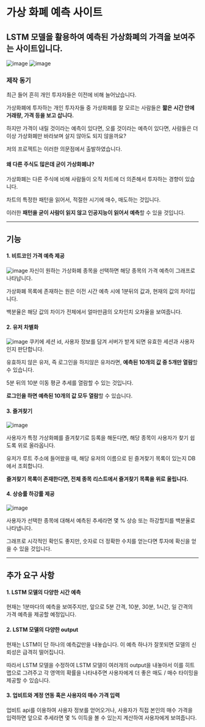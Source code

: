 # 가상 화폐 예측 사이트
## LSTM 모델을 활용하여 예측된 가상화폐의 가격을 보여주는 사이트입니다.
![image](https://github.com/Digital-coin-predict-Service/Digital-coin/assets/112631585/5d7589ef-f299-42f8-b110-9f3fec56bb4c)
![image](https://github.com/Digital-coin-predict-Service/Digital-coin/assets/112631585/bdaf0062-de4b-4498-a65d-2e0b537d94f4)
### 제작 동기
최근 들어 흔히 개인 투자자들은 이전에 비해 늘어났습니다. 

가상화폐에 투자하는 개인 투자자들 중 가상화폐를 잘 모르는 사람들은 **짧은 시간 안에 거래량, 가격 등을 보고 삽니다.**

하지만 가격이 내릴 것이라는 예측이 있다면, 오를 것이라는 예측이 있다면, 사람들은 더이상 가상화폐만 바라보며 살지 않아도 되지 않을까요?

저의 프로젝트는 이러한 의문점에서 출발하였습니다.

#### 왜 다른 주식도 많은데 굳이 가상화폐냐?

가상화폐는 다른 주식에 비해 사람들이 오직 차트에 더 의존해서 투자하는 경향이 있습니다.

차트의 특정한 패턴을 읽어서, 적절한 시기에 매수, 매도하는 것입니다.

이러한 **패턴을 굳이 사람이 읽지 않고 인공지능이 읽어서 예측**할 수 있을 것입니다.
***********************
## 기능
#### 1. 비트코인 가격 예측 제공
![image](https://github.com/Digital-coin-predict-Service/Digital-coin/assets/112631585/c90ae85d-9e0d-42f6-8e7b-dd770603cd74)
자신이 원하는 가상화폐 종목을 선택하면 해당 종목의 가격 예측이 그래프로 나타납니다.

가상화폐 목록에 존재하는 원은 이전 시간 예측 시에 1분뒤의 값과, 현재의 값의 차이입니다.

백분율은 해당 값의 차이가 전체에서 얼마만큼의 오차인치 오차율을 보여줍니다.

#### 2. 유저 차별화
![image](https://github.com/Digital-coin-predict-Service/Digital-coin/assets/112631585/25385ad4-66e1-469b-8434-41c6cd7e62ec)
쿠키에 세션 id, 사용자 정보를 담겨 서버가 받게 되면 유효한 세션과 사용자인지 판단합니다.

유효하지 않은 유저, 즉 로그인을 하지않은 유저라면, **예측된 10개의 값 중 5개만 열람**할 수 있습니다.

5분 뒤의 10분 이동 평균 추세를 열람할 수 있는 것입니다.

**로그인을 하면 예측된 10개의 값 모두 열람**할 수 있습니다.

#### 3. 즐겨찾기
![image](https://github.com/Digital-coin-predict-Service/Digital-coin/assets/112631585/030659ba-7277-472d-b5df-b15f49c6ec08)

사용자가 특정 가상화폐를 즐겨찾기로 등록을 해둔다면, 해당 종목이 사용자가 찾기 쉽도록 위로 올라옵니다.

유저가 루트 주소에 들어왔을 때, 해당 유저의 이름으로 된 즐겨찾기 목록이 있는지 DB에서 조회합니다.

**즐겨찾기 목록이 존재한다면, 전체 종목 리스트에서 즐겨찾기 목록을 위로 올립니다.**

#### 4. 상승률 하강률 제공
![image](https://github.com/Digital-coin-predict-Service/Digital-coin/assets/112631585/bf0b44cd-09df-472a-874d-592827cc578b)

사용자가 선택한 종목에 대해서 예측된 추세라면 몇 % 상승 또는 하강할지를 백분율로 나타냅니다.

그래프로 시각적인 확인도 좋지만, 숫자로 더 정확한 수치를 얻는다면 투자에 확신을 얻을 수 있을 것입니다.
*********************
## 추가 요구 사항
#### 1. LSTM 모델의 다양한 시간 예측
현재는 1분마다의 예측을 보여주지만, 앞으로 5분 간격, 10분, 30분, 1시간, 일 간격의 가격 예측을 제공할 예정입니다.

#### 2. LSTM 모델의 다양한 output
현재는 LSTM이 단 하나의 예측값만을 내놓습니다. 이 예측 하나가 잘못되면 모델의 신뢰성은 급격히 떨어집니다.

따라서 LSTM 모델을 수정하여 LSTM 모델이 여러개의 output을 내놓아서 이를 히트맵으로 그려주고 각 영역의 확률을 나타내주면 사용자에게 더 좋은 매도 / 매수 타이밍을 제공할 수 있습니다.

#### 3. 업비트와 계정 연동 혹은 사용자의 매수 가격 입력
업비트 api를 이용하여 사용자 정보를 얻어오거나, 사용자가 직접 본인의 매수 가격을 입력하면 앞으로 추세라면 몇 % 이득을 볼 수 있는지 계산하여 사용자에게 보여줍니다.
